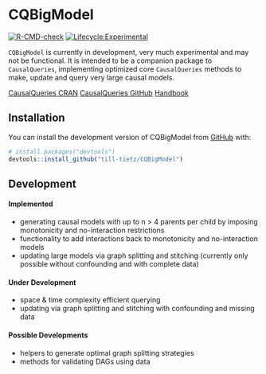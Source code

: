 
<!-- README.md is generated from README.Rmd. Please edit that file -->

# CQBigModel

<!-- badges: start -->

[![R-CMD-check](https://github.com/till-tietz/CQBigModel/actions/workflows/R-CMD-check.yaml/badge.svg)](https://github.com/till-tietz/CQBigModel/actions/workflows/R-CMD-check.yaml)
[![Lifecycle:Experimental](https://img.shields.io/badge/Lifecycle-Experimental-339999)](Redirect-URL)
<!-- badges: end -->

`CQBigModel` is currently in development, very much experimental and may
not be functional. It is intended to be a companion package to
`CausalQueries`, implementing optimized core `CausalQueries` methods to
make, update and query very large causal models.

[CausalQueries
CRAN](https://cran.r-project.org/web/packages/CausalQueries/index.html)
[CausalQueries GitHub](https://github.com/macartan/CausalQueries)
[Handbook](https://macartan.github.io/causalmodels/)

## Installation

You can install the development version of CQBigModel from
[GitHub](https://github.com/) with:

``` r
# install.packages("devtools")
devtools::install_github("till-tietz/CQBigModel")
```

## Development

#### Implemented

- generating causal models with up to n \> 4 parents per child by
  imposing monotonicity and no-interaction restrictions
- functionality to add interactions back to monotonicity and
  no-interaction models
- updating large models via graph splitting and stitching (currently
  only possible without confounding and with complete data)

#### Under Development

- space & time complexity efficient querying
- updating via graph splitting and stitching with confounding and
  missing data

#### Possible Developments

- helpers to generate optimal graph splitting strategies
- methods for validating DAGs using data
